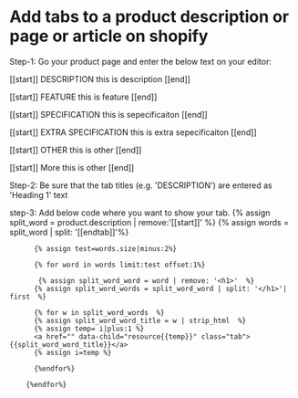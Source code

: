 Add tabs to a product description or page or article on shopify
===============================================================
Step-1:
Go your product page and enter the below text on your editor:

[[start]]
DESCRIPTION
this is description
[[end]]

 [[start]]
FEATURE
this is feature
[[end]]

 [[start]]
SPECIFICATION
this is sepecificaiton
[[end]]

 [[start]]
EXTRA SPECIFICATION
this is extra sepecificaiton
[[end]]

[[start]]
OTHER
this is other
[[end]]

 
[[start]]
More
this is other
[[end]]



Step-2: Be sure that the tab titles (e.g. 'DESCRIPTION') are entered as 'Heading 1' text

step-3: Add below code where you want to show your tab.
  {% assign split_word = product.description  | remove:'[[start]]' %}
        {% assign words = split_word | split: '[[endtab]]'%}
          
          {% assign test=words.size|minus:2%}
          
          {% for word in words limit:test offset:1%}
          
           {% assign split_word_word = word | remove: '<h1>'  %}
          {% assign split_word_words = split_word_word | split: '</h1>'| first  %}
        
          {% for w in split_word_words  %}
          {% assign split_word_word_title = w | strip_html  %}
          {% assign temp= i|plus:1 %}
          <a href="" data-child="resource{{temp}}" class="tab"> {{split_word_word_title}}</a>
          {% assign i=temp %}
        
          {%endfor%}
          
        {%endfor%}
